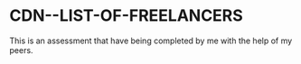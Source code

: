 # CDN--LIST-OF-FREELANCERS
This is an assessment that have being completed by me with the help of my peers.
